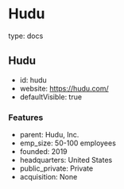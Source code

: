 # Hudu
type: docs

## Hudu
- id: hudu
- website: https://hudu.com/
- defaultVisible: true

### Features
- parent: Hudu, Inc.
- emp_size: 50-100 employees
- founded: 2019
- headquarters: United States
- public_private: Private
- acquisition: None
